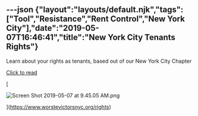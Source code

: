 ---json
{"layout":"layouts/default.njk","tags":["Tool","Resistance","Rent Control","New York City"],"date":"2019-05-07T16:46:41","title":"New York City Tenants Rights"}
---

Learn about your rights as tenants, based out of our New York City Chapter

[Click to read](https://www.worstevictorsnyc.org/rights)

[

![Screen Shot 2019-05-07 at 9.45.05 AM.png](https://images.squarespace-cdn.com/content/v1/52b7d7a6e4b0b3e376ac8ea2/1557247560718-2BQKBCESWH0KI0IAFVOR/ke17ZwdGBToddI8pDm48kCc3cLYg_SlpcIJhvxFrnQUUqsxRUqqbr1mOJYKfIPR7LoDQ9mXPOjoJoqy81S2I8N_N4V1vUb5AoIIIbLZhVYxCRW4BPu10St3TBAUQYVKcAadiqxH9k52HsRgqrIRMefTI15wXd3KXFjRtrlNdFoJjZSEXIA6i5ZahHLqFjJG9/Screen+Shot+2019-05-07+at+9.45.05+AM.png)

](https://www.worstevictorsnyc.org/rights)